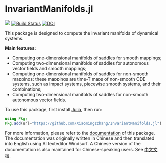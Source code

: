 # InvariantManifolds.jl

[![](https://img.shields.io/badge/docs-online-blue.svg)](https://Xiaomingzzhang.github.io/InvariantManifolds.jl/dev/)
[![Build Status](https://github.com/Xiaomingzzhang/InvariantManifolds.jl/actions/workflows/CI.yml/badge.svg?branch=master)](https://github.com/Xiaomingzzhang/InvariantManifolds.jl/actions/workflows/CI.yml?query=branch%3Amaster)
[![DOI](https://zenodo.org/badge/764506891.svg)](https://doi.org/10.5281/zenodo.15093006)


This package is designed to compute the invariant manifolds of dynamical systems.

**Main features:**

  - Computing one-dimensional manifolds of saddles for smooth mappings;
  - Computing two-dimensional manifolds of saddles for autonomous vector fields and smooth mappings;
  - Computing one-dimensional manifolds of saddles for non-smooth mappings: these mappings are time-T maps of non-smooth ODE systems, such as impact systems, piecewise smooth systems, and their combinations;
  - Computing two-dimensional manifolds of saddles for non-smooth autonomous vector fields.

To use this package, first install [Julia](https://julialang.org/), then run:

```julia
using Pkg;
Pkg.add(url="https://github.com/Xiaomingzzhang/InvariantManifolds.jl")
```

For more information, please refer to the [documentation](https://Xiaomingzzhang.github.io/InvariantManifolds.jl/dev/) of this package. The documentation was originally written in Chinese and then translated into English using AI texteditor Windsurf. A Chinese version of the documentation is also maintained for Chinese-speaking users. See [中文文档](https://xiaomingzzhang.github.io/cndocs/).